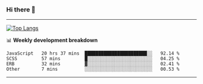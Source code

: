 ### Hi there 👋

-------
[![Top Langs](https://github-readme-stats.vercel.app/api/top-langs/?username=ashish-r)](https://github.com/anuraghazra/github-readme-stats)

📊 **Weekly development breakdown**
<!--START_SECTION:waka-->

```text
JavaScript   20 hrs 37 mins  ███████████████████████░░   92.14 %
SCSS         57 mins         █░░░░░░░░░░░░░░░░░░░░░░░░   04.25 %
ERB          32 mins         ▓░░░░░░░░░░░░░░░░░░░░░░░░   02.41 %
Other        7 mins          ░░░░░░░░░░░░░░░░░░░░░░░░░   00.53 %
```

<!--END_SECTION:waka-->
-------

<!--
**ashish-r/ashish-r** is a ✨ _special_ ✨ repository because its `README.md` (this file) appears on your GitHub profile.

Here are some ideas to get you started:

- 🔭 I’m currently working on ...
- 🌱 I’m currently learning ...
- 👯 I’m looking to collaborate on ...
- 🤔 I’m looking for help with ...
- 💬 Ask me about ...
- 📫 How to reach me: ...
- 😄 Pronouns: ...
- ⚡ Fun fact: ...
-->
